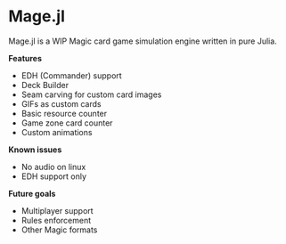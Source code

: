 # Mage.jl
Mage.jl is a WIP Magic card game simulation engine written in pure Julia. 

**Features**
- EDH (Commander) support
- Deck Builder
- Seam carving for custom card images
- GIFs as custom cards
- Basic resource counter
- Game zone card counter
- Custom animations


__Known issues__
- No audio on linux
- EDH support only


__Future goals__
- Multiplayer support
- Rules enforcement
- Other Magic formats
